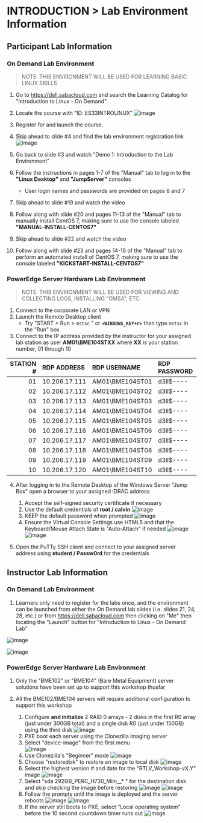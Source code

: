 # INTRODUCTION > Lab Environment Information

## Participant Lab Information

### On Demand Lab Environment

> NOTE: THIS ENVIRONMENT WILL BE USED FOR LEARNING BASIC LINUX SKILLS

1. Go to https://dell.sabacloud.com and search the Learning Catalog for "Introduction to Linux - On Demand"
2. Locate the course with "ID: ES33INTROLINUX"
![image](https://user-images.githubusercontent.com/36435980/148849811-b7572c17-d933-43f2-96e4-e9dd33f25115.png)

3.  Register for and launch the course.
4.  Skip ahead to slide #4 and find the lab environment registration link
![image](https://user-images.githubusercontent.com/36435980/148850546-b7a1c14e-0fd0-4bbc-9440-fd7f9780ec3b.png)

5. Go back to slide #3 and watch "Demo 1: Introduction to the Lab Environment"
6. Follow the instructions in pages 1-7 of the "Manual" tab to log in to the **"Linux Desktop"** and **"JumpServer"** consoles
    - User login names and passwords are provided on pages 6 and 7 
7. Skip ahead to slide #19 and watch the video
8. Follow along with slide #20 and pages 11-13 of the "Manual" tab to manually install CentOS 7, making sure to use the console labeled **"MANUAL-INSTALL-CENTOS7"**  
9. Skip ahead to slide #22 and watch the video
10. Follow along with slide #23 and pages 14-16 of the "Manual" tab to perform an automated install of CentOS 7, making sure to use the console labeled **"KICKSTART-INSTALL-CENTOS7"** 


### PowerEdge Server Hardware Lab Environment

> NOTE: THIS ENVIRONMENT WILL BE USED FOR VIEWING AND COLLECTING LOGS, INSTALLING "OMSA", ETC.

1. Connect to the corporate LAN or VPN 
2. Launch the Remote Desktop client
    - Try "START > Run > `mstsc` " or **`<WINDOWS_KEY+r>`** then type `mstsc` in the "Run" box
3. Connect to the IP address provided by the instructor for your assigned lab station as user **AM01\BME104STXX** where **XX** is your station number, 01 through 10

| STATION # | RDP ADDRESS   | RDP USERNAME    | RDP PASSWORD | iDRAC ADDRESS | SERVER ADDRESS |
| --------: | :------------ | :-------------- | :----------- | :------------ | :------------- |
| 01        | 10.206.17.111 | AM01\BME104ST01 | d3ll$----    | 192.168.1.21  | 192.168.1.31   |
| 02        | 10.206.17.112 | AM01\BME104ST02 | d3ll$----    | 192.168.1.22  | 192.168.1.32   |
| 03        | 10.206.17.113 | AM01\BME104ST03 | d3ll$----    | 192.168.1.23  | 192.168.1.33   |
| 04        | 10.206.17.114 | AM01\BME104ST04 | d3ll$----    | 192.168.1.24  | 192.168.1.34   |
| 05        | 10.206.17.115 | AM01\BME104ST05 | d3ll$----    | 192.168.1.25  | 192.168.1.35   |
| 06        | 10.206.17.116 | AM01\BME104ST06 | d3ll$----    | 192.168.1.26  | 192.168.1.36   |
| 07        | 10.206.17.117 | AM01\BME104ST07 | d3ll$----    | 192.168.1.27  | 192.168.1.37   |
| 08        | 10.206.17.118 | AM01\BME104ST08 | d3ll$----    | 192.168.1.28  | 192.168.1.38   |
| 09        | 10.206.17.119 | AM01\BME104ST09 | d3ll$----    | 192.168.1.29  | 192.168.1.39   |
| 10        | 10.206.17.120 | AM01\BME104ST10 | d3ll$----    | 192.168.1.30  | 192.168.1.40   |

4. After logging in to the Remote Desktop of the Windows Server "Jump Box" open a browser to your assigned iDRAC address
    1. Accept the self-signed security certificate if necessary
    2. Use the default credentials of **root / calvin**
![image](https://user-images.githubusercontent.com/36435980/148990489-ff93a78f-6c75-43bb-afdc-5397fbe3d06e.png)
    3. KEEP the default password when prompted
![image](https://user-images.githubusercontent.com/36435980/148990687-726a2256-6fb6-4159-ae0d-ee9ed332c2cb.png)
    4. Ensure the Virtual Console Settings use HTML5 and that the Keyboard/Mouse Attach State is "Auto-Attach" if needed
![image](https://user-images.githubusercontent.com/36435980/148991008-02895d55-c1d5-489a-ba71-4bdaf6640b00.png)
![image](https://user-images.githubusercontent.com/36435980/148991158-f2172173-92c3-45c1-923a-94f75d27bbdb.png)

5. Open the PuTTy SSH client and connect to your assigned server address using **student / Passw0rd** for the credentials
  
## Instructor Lab Information

### On Demand Lab Environment
1. Learners only need to register for the labs once, and the environment can be launched from either the On Demand lab slides (i.e. slides 21, 24, 28, etc.) or from https://dell.sabacloud.com then clicking on "Me" then locating the "Launch" button for "Introduction to Linux - On Demand Lab"

![image](https://user-images.githubusercontent.com/36435980/148988720-2ad7be72-50c0-4519-93d0-759511dfff34.png)

![image](https://user-images.githubusercontent.com/36435980/148988873-1b794dd9-eaa2-420e-902e-ce752931e795.png)



### PowerEdge Server Hardware Lab Environment

1. Only the "BME102" or "BME104" (Bare Metal Equipment) server solutions have been set up to support this workshop thusfar
2. All the BME102/BME104 servers will require additional configuration to support this workshop   

    1. Configure **and initialize** 2 RAID 0 arrays - 2 disks in the first R0 array (just under 300GB total) and a single disk R0 (just under 150GB) using the third disk
    ![image](https://user-images.githubusercontent.com/36435980/148991840-96e238f4-4bbf-42f2-9838-fcefddef8529.png)
    2. PXE boot each server using the Clonezilla imaging server    
    3. Select "device-image" from the first menu    
![image](https://user-images.githubusercontent.com/36435980/148992147-80ea26e4-62d0-4081-b334-d1b3f791d526.png)
    4. Use Clonezilla's "Beginner" mode
![image](https://user-images.githubusercontent.com/36435980/148992264-8d88b58c-aa9e-4ec0-a897-9204604459a9.png)
    5. Choose "restoredisk" to restore an image to local disk
![image](https://user-images.githubusercontent.com/36435980/148992422-743c916b-ee6f-44b0-9a79-20f75c250db9.png)
    6. Select the highest version # and date for the "RTLV_Workshop-vX.Y" image
![image](https://user-images.githubusercontent.com/36435980/148992703-443153e0-31c0-4ec1-b8b0-e2f5ab5bf194.png)
    7. Select "sda 292GB_PERC_H730_Mini__* " for the destination disk and skip checking the image before restoring
![image](https://user-images.githubusercontent.com/36435980/148992969-25e394fd-5767-47e5-81dd-9ed4f7d300ad.png)
![image](https://user-images.githubusercontent.com/36435980/148993081-35e8e372-f5b0-4787-a1c1-da22944bf1ee.png)
    8. Follow the prompts until the image is deployed and the server reboots
![image](https://user-images.githubusercontent.com/36435980/148993250-58b22485-d6ba-4b04-b1e5-87943cf8b19d.png)
![image](https://user-images.githubusercontent.com/36435980/148993373-113ac358-331b-44af-8fbb-3001c5fe84fd.png)
    9. If the server still boots to PXE, select "Local operating system" before the 10 second countdown timer runs out
![image](https://user-images.githubusercontent.com/36435980/148995410-1febf6e5-f07c-433b-874f-a60083a3f4ce.png)
